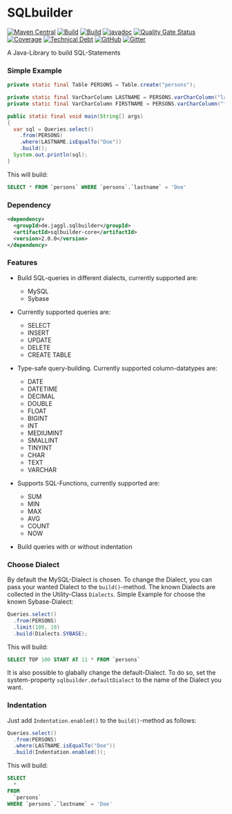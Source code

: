 # SQLbuilder

[![Maven Central](https://img.shields.io/maven-metadata/v/http/central.maven.org/maven2/de/jaggl/sqlbuilder/sqlbuilder-core/maven-metadata.xml.svg)](https://search.maven.org/#search%7Cgav%7C1%7Cg%3A%22de.jaggl.sqlbuilder%22%20AND%20a%3A%22sqlbuilder-core%22)
[![Build](https://github.com/de-jaggl/sqlbuilder/workflows/build/badge.svg)](https://github.com/de-jaggl/sqlbuilder/actions)
[![Build](https://github.com/de-jaggl/sqlbuilder/workflows/nightly/badge.svg)](https://github.com/de-jaggl/sqlbuilder/actions)
[![javadoc](https://javadoc.io/badge2/de.jaggl.sqlbuilder/sqlbuilder-core/javadoc.svg)](https://javadoc.io/doc/de.jaggl.sqlbuilder/sqlbuilder-core)
[![Quality Gate Status](https://sonarcloud.io/api/project_badges/measure?project=de-jaggl_sqlbuilder&metric=alert_status)](https://sonarcloud.io/dashboard?id=de-jaggl_sqlbuilder)
[![Coverage](https://sonarcloud.io/api/project_badges/measure?project=de-jaggl_sqlbuilder&metric=coverage)](https://sonarcloud.io/dashboard?id=de-jaggl_sqlbuilder)
[![Technical Debt](https://sonarcloud.io/api/project_badges/measure?project=de-jaggl_sqlbuilder&metric=sqale_index)](https://sonarcloud.io/dashboard?id=de-jaggl_sqlbuilder)
[![GitHub](https://img.shields.io/github/license/de-jaggl/sqlbuilder)](https://github.com/de-jaggl/sqlbuilder/blob/master/LICENSE)
[![Gitter](https://badges.gitter.im/de-jaggl/community.svg)](https://gitter.im/de-jaggl/community?utm_source=badge&utm_medium=badge&utm_campaign=pr-badge)

A Java-Library to build SQL-Statements

### Simple Example
```java
private static final Table PERSONS = Table.create("persons");

private static final VarCharColumn LASTNAME = PERSONS.varCharColumn("lastname").build();
private static final VarCharColumn FIRSTNAME = PERSONS.varCharColumn("firstname").build();

public static final void main(String[] args)
{
  var sql = Queries.select()
  	.from(PERSONS)
  	.where(LASTNAME.isEqualTo("Doe"))
  	.build();
  System.out.println(sql);
}	
```
This will build:
```sql
SELECT * FROM `persons` WHERE `persons`.`lastname` = 'Doe'
```

###	Dependency
```xml
<dependency>
  <groupId>de.jaggl.sqlbuilder</groupId>
  <artifactId>sqlbuilder-core</artifactId>
  <version>2.0.0</version>
</dependency>
```

### Features

- Build SQL-queries in different dialects, currently supported are:
	- MySQL
	- Sybase
	
- Currently supported queries are:
  - SELECT
  - INSERT
  - UPDATE
  - DELETE
  - CREATE TABLE
  
- Type-safe query-building. Currently supported column-datatypes are:
	- DATE
	- DATETIME
	- DECIMAL
	- DOUBLE
	- FLOAT
	- BIGINT
	- INT
	- MEDIUMINT
	- SMALLINT
	- TINYINT
	- CHAR
	- TEXT
	- VARCHAR
	
- Supports SQL-Functions, currently supported are:
	- SUM
	- MIN
	- MAX
	- AVG
	- COUNT
	- NOW
	
- Build queries with or without indentation

### Choose Dialect
By default the MySQL-Dialect is chosen. To change the Dialect, you can pass your wanted Dialect to the `build()`-method. The known Dialects are collected in the Utility-Class `Dialects`. Simple Example for choose the known Sybase-Dialect:
```java
Queries.select()
  .from(PERSONS)
  .limit(100, 10)
  .build(Dialects.SYBASE);
```
This will build:
```sql
SELECT TOP 100 START AT 11 * FROM `persons`
```
It is also possible to glabally change the default-Dialect. To do so, set the system-property `sqlbuilder.defaultDialect` to the name of the Dialect you want.

### Indentation
Just add `Indentation.enabled()` to the `build()`-method as follows:
```java
Queries.select()
  .from(PERSONS)
  .where(LASTNAME.isEqualTo("Doe"))
  .build(Indentation.enabled());
```
This will build:
```sql
SELECT
  *
FROM
  `persons`
WHERE `persons`.`lastname` = 'Doe'
```
